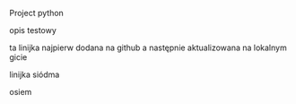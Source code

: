 Project python

opis testowy

ta linijka najpierw dodana na github a następnie aktualizowana na lokalnym gicie

linijka siódma

osiem
